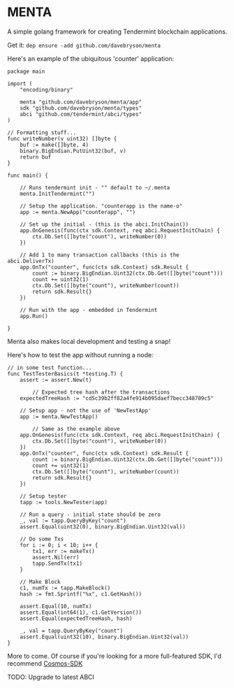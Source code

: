 # MENTA
A simple golang framework for creating Tendermint blockchain applications.

Get it: `dep ensure -add github.com/davebryson/menta`

Here's an example of the ubiquitous 'counter' application:
```golang
package main

import (
	"encoding/binary"

	menta "github.com/davebryson/menta/app"
	sdk "github.com/davebryson/menta/types"
	abci "github.com/tendermint/abci/types"
)

// Formatting stuff...
func writeNumber(v uint32) []byte {
	buf := make([]byte, 4)
	binary.BigEndian.PutUint32(buf, v)
	return buf
}

func main() {

	// Runs tendermint init - "" default to ~/.menta
	menta.InitTendermint("")

	// Setup the application. "counterapp is the name-o"
	app := menta.NewApp("counterapp", "")

	// Set up the initial - (this is the abci.InitChain())
	app.OnGenesis(func(ctx sdk.Context, req abci.RequestInitChain) {
		ctx.Db.Set([]byte("count"), writeNumber(0))
	})

	// Add 1 to many transaction callbacks (this is the abci.DeliverTx)
	app.OnTx("counter", func(ctx sdk.Context) sdk.Result {
		count := binary.BigEndian.Uint32(ctx.Db.Get([]byte("count")))
		count += uint32(1)
		ctx.Db.Set([]byte("count"), writeNumber(count))
		return sdk.Result{}
	})

	// Run with the app - embedded in Tendermint
	app.Run()

}
```

Menta also makes local development and testing a snap!

Here's how to test the app without running a node:
```golang
// in some test function...
func TestTesterBasics(t *testing.T) {
	assert := assert.New(t)

        // Expected tree hash after the transactions
	expectedTreeHash := "cd5c39b2ff82a4fe914b095daef7becc348709c5"

	// Setup app - not the use of 'NewTestApp'
	app := menta.NewTestApp()

        // Same as the example above
	app.OnGenesis(func(ctx sdk.Context, req abci.RequestInitChain) {
		ctx.Db.Set([]byte("count"), writeNumber(0))
	})
	app.OnTx("counter", func(ctx sdk.Context) sdk.Result {
		count := binary.BigEndian.Uint32(ctx.Db.Get([]byte("count")))
		count += uint32(1)
		ctx.Db.Set([]byte("count"), writeNumber(count))
		return sdk.Result{}
	})

	// Setup tester
	tapp := tools.NewTester(app)

	// Run a query - initial state should be zero
	_, val := tapp.QueryByKey("count")
	assert.Equal(uint32(0), binary.BigEndian.Uint32(val))

	// Do some Txs
	for i := 0; i < 10; i++ {
		tx1, err := makeTx()
		assert.Nil(err)
		tapp.SendTx(tx1)
	}

	// Make Block
	c1, numTx := tapp.MakeBlock()
	hash := fmt.Sprintf("%x", c1.GetHash())

	assert.Equal(10, numTx)
	assert.Equal(int64(1), c1.GetVersion())
	assert.Equal(expectedTreeHash, hash)

	_, val = tapp.QueryByKey("count")
	assert.Equal(uint32(10), binary.BigEndian.Uint32(val))
}
```

More to come.  Of course if you're looking for a more full-featured SDK, I'd recommend [Cosmos-SDK](https://github.com/cosmos/cosmos-sdk)

TODO: Upgrade to latest ABCI
